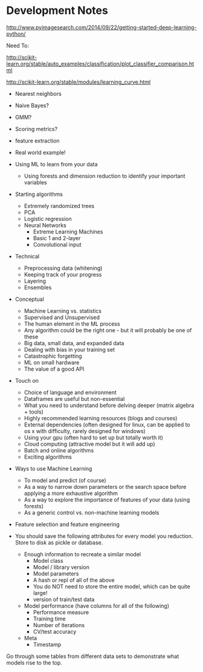 Development Notes
===========

<http://www.pyimagesearch.com/2014/09/22/getting-started-deep-learning-python/>

Need To:

http://scikit-learn.org/stable/auto_examples/classification/plot_classifier_comparison.html

http://scikit-learn.org/stable/modules/learning_curve.html

- Nearest neighbors
- Naive Bayes?
- GMM?
- Scoring metrics?
- feature extraction
- Real world example!

- Using ML to learn from your data
  - Using forests and dimension reduction to identify your important variables

- Starting algorithms
  - Extremely randomized trees
  - PCA
  - Logistic regression
  - Neural Networks
    - Extreme Learning Machines
    - Basic 1 and 2-layer
    - Convolutional input

- Technical
  - Preprocessing data (whitening)
  - Keeping track of your progress
  - Layering
  - Ensembles

- Conceptual
  - Machine Learning vs. statistics
  - Supervised and Unsupervised
  - The human element in the ML process
  - Any algorithm could be the right one - but it will probably be one of these
  - Big data, small data, and expanded data
  - Dealing with bias in your training set
  - Catastrophic forgetting
  - ML on small hardware
  - The value of a good API

- Touch on
  - Choice of language and environment
  - Dataframes are useful but non-essential
  - What you need to understand before delving deeper (matrix algebra + tools)
  - Highly recommended learning resources (blogs and courses)
  - External dependencies (often designed for linux, can be applied to os x with difficulty, rarely designed for windows)
  - Using your gpu (often hard to set up but totally worth it)
  - Cloud computing (attractive model but it will add up)
  - Batch and online algorithms
  - Exciting algorithms

- Ways to use Machine Learning
  - To model and predict (of course)
  - As a way to narrow down parameters or the search space before applying a more exhaustive algorithm
  - As a way to explore the importance of features of your data (using forests)
  - As a generic control vs. non-machine learning models

- Feature selection and feature engineering

- You should save the following attributes for every model you reduction.  Store to disk as pickle or database.  
  - Enough information to recreate a similar model
    - Model class
    - Model / library version
    - Model parameters
    - A hash or repl of all of the above
    - You do NOT need to store the entire model, which can be quite large!
    - version of train/test data
  - Model performance (have columns for all of the following)
    - Performance measure
    - Training time
    - Number of iterations
    - CV/test accuracy
  - Meta
    - Timestamp

Go through some tables from different data sets to demonstrate what models rise to the top.  
